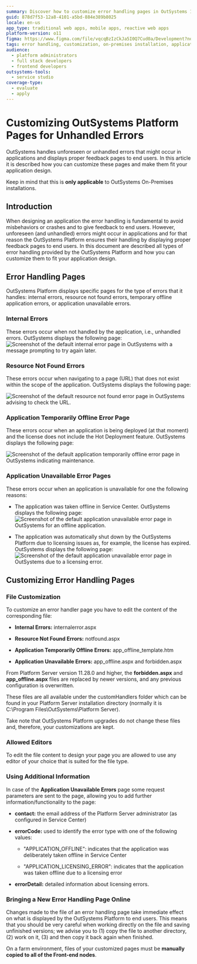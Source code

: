 ```yaml
---
summary: Discover how to customize error handling pages in OutSystems 11 (O11) for on-premises installations to enhance application design.
guid: 878d7f53-12a8-4101-a5bd-884e389b8025
locale: en-us
app_type: traditional web apps, mobile apps, reactive web apps
platform-version: o11
figma: https://www.figma.com/file/vqcqBzIzCkJa5I0Q7Cud0a/Development?node-id=342:294
tags: error handling, customization, on-premises installation, application design, platform customization
audience:
  - platform administrators
  - full stack developers
  - frontend developers
outsystems-tools:
  - service studio
coverage-type:
  - evaluate
  - apply
---
```


# Customizing OutSystems Platform Pages for Unhandled Errors

OutSystems handles unforeseen or unhandled errors that might occur in applications and displays proper feedback pages to end users. In this article it is described how you can customize these pages and make them fit your application design.

Keep in mind that this is **only applicable** to OutSystems On-Premises installations.

## Introduction

When designing an application the error handling is fundamental to avoid misbehaviors or crashes and to give feedback to end users. However, unforeseen (and unhandled) errors might occur in applications and for that reason the OutSystems Platform ensures their handling by displaying proper feedback pages to end users. In this document are described all types of error handling provided by the OutSystems Platform and how you can customize them to fit your application design.

## Error Handling Pages

OutSystems Platform displays specific pages for the type of errors that it handles: internal errors, resource not found errors, temporary offline application errors, or application unavailable errors.

### Internal Errors

These errors occur when not handled by the application, i.e., unhandled errors. OutSystems displays the following page:![Screenshot of the default internal error page in OutSystems with a message prompting to try again later.](images/Customizing-OutSystems-Platform-Pages-for-Unhandled-Errors_0.png "Default Internal Error Page")

### Resource Not Found Errors

These errors occur when navigating to a page (URL) that does not exist within the scope of the application. OutSystems displays the following page:

![Screenshot of the default resource not found error page in OutSystems advising to check the URL.](images/Customizing-OutSystems-Platform-Pages-for-Unhandled-Errors_1.png "Default Resource Not Found Error Page")

### Application Temporarily Offline Error Page

These errors occur when an application is being deployed (at that moment) and the license does not include the Hot Deployment feature. OutSystems displays the following page:

![Screenshot of the default application temporarily offline error page in OutSystems indicating maintenance.](images/Customizing-OutSystems-Platform-Pages-for-Unhandled-Errors_2.png "Default Application Temporarily Offline Error Page")

### Application Unavailable Error Pages

These errors occur when an application is unavailable for one the following reasons:

* The application was taken offline in Service Center.
OutSystems displays the following page:
![Screenshot of the default application unavailable error page in OutSystems for an offline application.](images/Customizing-OutSystems-Platform-Pages-for-Unhandled-Errors_3.png "Default Application Unavailable Error Page - Offline")
 

* The application was automatically shut down by the OutSystems Platform due to licensing issues as, for example, the license has expired.
OutSystems displays the following page:![Screenshot of the default application unavailable error page in OutSystems due to a licensing error.](images/Customizing-OutSystems-Platform-Pages-for-Unhandled-Errors_4.png "Default Application Unavailable Error Page - Licensing Error")

## Customizing Error Handling Pages

### File Customization

To customize an error handler page you have to edit the content of the corresponding file:

* **Internal Errors:** internalerror.aspx

* **Resource Not Found Errors:** notfound.aspx

* **Application Temporarily Offline Errors:** app_offline_template.htm

* **Application Unavailable Errors:** app_offline.aspx and forbidden.aspx

<div class="info" markdown="1">

From Platform Server version 11.28.0 and higher, the **forbidden.aspx** and **app_offline.aspx** files are replaced by newer versions, and any previous configuration is overwritten.

</div>

These files are all available under the customHandlers folder which can be found in your Platform Server installation directory (normally it is C:\Program Files\OutSystems\Platform Server).

Take note that OutSystems Platform upgrades do not change these files and, therefore, your customizations are kept.

### Allowed Editors

To edit the file content to design your page you are allowed to use any editor of your choice that is suited for the file type.

### Using Additional Information

In case of the **Application Unavailable Errors** page some request parameters are sent to the page, allowing you to add further information/functionality to the page:

* **contact:** the email address of the Platform Server administrator (as configured in Service Center)

* **errorCode:** used to identify the error type with one of the following values:

    * "APPLICATION_OFFLINE": indicates that the application was deliberately taken offline in Service Center

    * "APPLICATION_LICENSING_ERROR": indicates that the application was taken offline due to a licensing error

* **errorDetail:** detailed information about licensing errors.

### Bringing a New Error Handling Page Online

Changes made to the file of an error handling page take immediate effect on what is displayed by the OutSystems Platform to end users. This means that you should be very careful when working directly on the file and saving unfinished versions; we advise you to (1) copy the file to another directory, (2) work on it, (3) and then copy it back again when finished.

On a farm environment, files of your customized pages must be **manually copied to all of the Front-end nodes**.

